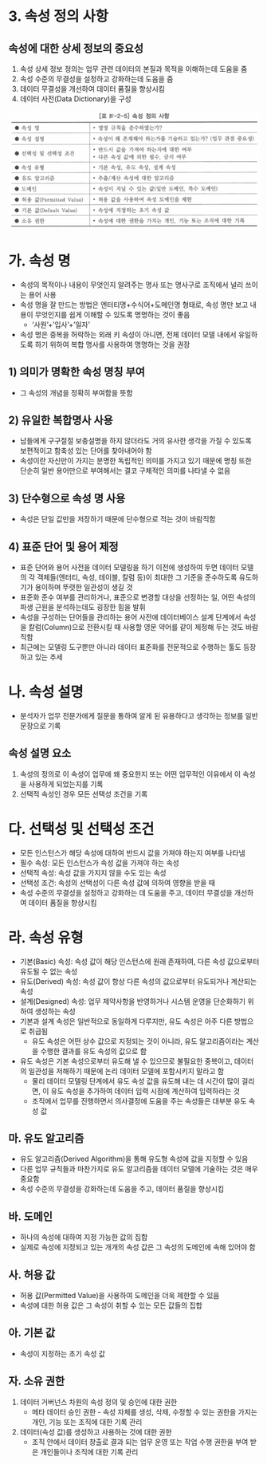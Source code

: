 # 3. 속성 정의 사항

## 속성에 대한 상세 정보의 중요성

1. 속성 상세 정보 정의는 업무 관련 데이터의 본질과 목적을 이해하는데 도움을 줌
2. 속성 수준의 무결성을 설정하고 강화하는데 도움을 줌
3. 데이터 무결성을 개선하여 데이터 품질을 향상시킴
4. 데이터 사전(Data Dictionary)을 구성

![attributeDefinition](attributeDefinition.png)

# 가. 속성 명

- 속성의 목적이나 내용이 무엇인지 알려주는 명사 또는 명사구로 조직에서 널리 쓰이는 용어 사용
- 속성 명을 잘 만드는 방법은 엔터티명+수식어+도메인명 형태로, 속성 명만 보고 내용이 무엇인지를 쉽게 이해할 수 있도록 명명하는 것이 좋음
    - ‘사원’+’입사’+’일자’
- 속성 명은 중복을 허락하는 외래 키 속성이 아니면, 전체 데이터 모델 내에서 유일하도록 하기 위하여 복합 명사를 사용하여 명명하는 것을 권장

## 1) 의미가 명확한 속성 명칭 부여

- 그 속성의 개념을 정확히 부여함을 뜻함

## 2) 유일한 복합명사 사용

- 남들에게 구구절절 보충설명을 하지 않더라도 거의 유사한 생각을 가질 수 있도록 보편적이고 함축성 있는 단어를 찾아내어야 함
- 속성이란 자신만이 가지는 분명한 독립적인 의미를 가지고 있기 때문에 명칭 또한 단순히 일반 용어만으로 부여해서는 결코 구체적인 의미를 나타낼 수 없음

## 3) 단수형으로 속성 명 사용

- 속성은 단일 값만을 저장하기 때문에 단수형으로 적는 것이 바람직함

## 4) 표준 단어 및 용어 제정

- 표준 단어와 용어 사전을 데이터 모델링을 하기 이전에 생성하여 두면 데이터 모델의 각 객체들(엔터티, 속성, 테이블, 칼럼 등)이 최대한 그 기준을 준수하도록 유도하기가 용이하며 뚜렷한 일관성이 생길 것
- 표준화 준수 여부를 관리하거나, 표준으로 변경할 대상을 선정하는 일, 어떤 속성의 파생 근원을 분석하는데도 굉장한 힘을 발휘
- 속성을 구성하는 단어들을 관리하는 용어 사전에 데이터베이스 설계 단계에서 속성을 칼럼(Column)으로 전환시킬 때 사용할 영문 약어를 같이 제정해 두는 것도 바람직함
- 최근에는 모델링 도구뿐만 아니라 데이터 표준화를 전문적으로 수행하는 툴도 등장하고 있는 추세

# 나. 속성 설명

- 분석자가 업무 전문가에게 질문을 통하여 알게 된 유용하다고 생각하는 정보를 일반 문장으로 기록

## 속성 설명 요소

1. 속성의 정의로 이 속성이 업무에 왜 중요한지 또는 어떤 업무적인 이유에서 이 속성을 사용하게 되었는지를 기록
2. 선택적 속성인 경우 모든 선택성 조건을 기록

# 다. 선택성 및 선택성 조건

- 모든 인스턴스가 해당 속성에 대하여 반드시 값을 가져야 하는지 여부를 나타냄
- 필수 속성: 모든 인스턴스가 속성 값을 가져야 하는 속성
- 선택적 속성: 속성 값을 가지지 않을 수도 있는 속성
- 선택성 조건: 속성의 선택성이 다른 속성 값에 의하여 영향을 받을 때
- 속성 수준의 무결성을 설정하고 강화하는 데 도움을 주고, 데이터 무결성을 개선하여 데이터 품질을 향상시킴

# 라. 속성 유형

- 기본(Basic) 속성: 속성 값이 해당 인스턴스에 원래 존재하여, 다른 속성 값으로부터 유도될 수 없는 속성
- 유도(Derived) 속성: 속성 값이 항상 다른 속성의 값으로부터 유도되거나 계산되는 속성
- 설계(Designed) 속성: 업무 제약사항을 반영하거나 시스템 운영을 단순화하기 위하여 생성하는 속성
- 기본과 설계 속성은 일반적으로 동일하게 다루지만, 유도 속성은 아주 다른 방법으로 취급됨
    - 유도 속성은 어떤 상수 값으로 지정되는 것이 아니라, 유도 알고리즘이라는 계산을 수행한 결과를 유도 속성의 값으로 함
- 유도 속성은 기본 속성으로부터 유도해 낼 수 있으므로 불필요한 중복이고, 데이터의 일관성을 저해하기 때문에 논리 데이터 모델에 포함시키지 말라고 함
    - 물리 데이터 모델링 단계에서 유도 속성 값을 유도해 내는 데 시간이 많이 걸리면, 이 유도 속성을 추가하여 데이터 입력 시점에 계산하여 입력하라는 것
    - 조직에서 업무를 진행하면서 의사결정에 도움을 주는 속성들은 대부분 유도 속성 값

## 마. 유도 알고리즘

- 유도 알고리즘(Derived Algorithm)을 통해 유도형 속성에 값을 지정할 수 있음
- 다른 업무 규칙들과 마찬가지로 유도 알고리즘을 데이터 모델에 기술하는 것은 매우 중요함
- 속성 수준의 무결성을 강화하는데 도움을 주고, 데이터 품질을 향상시킴

## 바. 도메인

- 하나의 속성에 대하여 지정 가능한 값의 집합
- 실제로 속성에 지정되고 있는 개개의 속성 값은 그 속성의 도메인에 속해 있어야 함

## 사. 허용 값

- 허용 값(Permitted Value)을 사용하여 도메인을 더욱 제한할 수 있음
- 속성에 대한 허용 값은 그 속성이 취할 수 있는 모든 값들의 집합

## 아. 기본 값

- 속성이 지정하는 초기 속성 값

## 자. 소유 권한

1. 데이터 거버넌스 차원의 속성 정의 및 승인에 대한 권한
    - 메타 데이터 승인 권한 - 속성 자체를 생성, 삭제, 수정할 수 있는 권한을 가지는 개인, 기능 또는 조직에 대한 기록 관리
2. 데이터(속성 값)를 생성하고 사용하는 것에 대한 권한
    - 조직 안에서 데이터 창출로 결과 되는 업무 운영 또는 작업 수행 권한을 부여 받은 개인들이나 조직에 대한 기록 관리